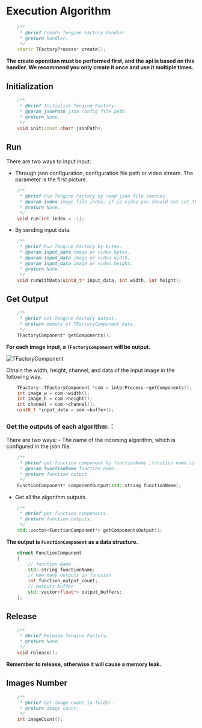 # Execution Algorithm

```c++
    /**
     * @brief Create Tengine Factory handler.
     * @return handler.
     */
    static TFactoryProcess* create();
```
<b> The create operation must be performed first, and the api is based on this handler. We recommend you only create it once and use it multiple times.</b>

## Initialization
```c++
    /**
     * @brief Initialize Tengine Factory.
     * @param jsonPath json config file path.
     * @return None.
     */
    void init(const char* jsonPath);
```

## Run
There are two ways to input input:
- Through json configuration, configuration file path or video stream. The parameter is the first picture.     

```c++
    /**
     * @brief Run Tengine Factory by read json file sources.
     * @param index image file index, if is video you should not set the index.
     * @return None.
     */
    void run(int index = -1);
```

- By sending input data.

```c++
    /**
     * @brief Run Tengine Factory by bytes.
     * @param input_data image or video bytes.
     * @param input_data image or video width.
     * @param input_data image or video height.
     * @return None.
     */
    void runWithData(uint8_t* input_data, int width, int height);
```

## Get Output
```c++
    /**
     * @brief Get Tengine Factory Output.
     * @return memory of TFactoryComponent data.
     */
    TFactoryComponent* getComponents();
```
<b> For each image input, a `TFactoryComponent` will be output. </b>

![TFactoryComponent](https://openailab.oss-cn-shenzhen.aliyuncs.com/tenginefactory/component.png)

Obtain the width, height, channel, and data of the input image in the following way.
```c++
    TFactory::TFactoryComponent *com = interProcess->getComponents();
    int image_w = com->width();
    int image_h = com->height();
    int channel = com->channel();
    uint8_t *input_data = com->buffer();
```

<h3> Get the outputs of each algorithm:：</h3>
There are two ways:
- The name of the incoming algorithm, which is configured in the json file.        

```c++
    /**
     * @brief get function component by functionName ,function name is configured in the json file.
     * @param functionName function name.
     * @return function output.
     */
    FunctionComponent* componentOutput(std::string functionName);
```

- Get all the algorithm outputs.

```c++
    /**
     * @brief get function components.
     * @return function outputs.
     */
    std::vector<FunctionComponent*> getComponentsOutput();
```

<b> The output is `FunctionComponent` as a data structure.</b>


```c++
    struct FunctionComponent
    {
        // function Name
        std::string functionName;
        // how many outputs in function
        int function_output_count;
        // outputs buffer
        std::vector<float*> output_buffers;
    };
```

## Release
```c++
    /**
     * @brief Release Tengine Factory.
     * @return None.
     */
    void release();
```
<b> Remember to release, otherwise it will cause a memory leak.</b>

## Images Number
```c++
    /**
     * @brief Get image count in folder.
     * @return image count.
     */
    int imageCount();
```